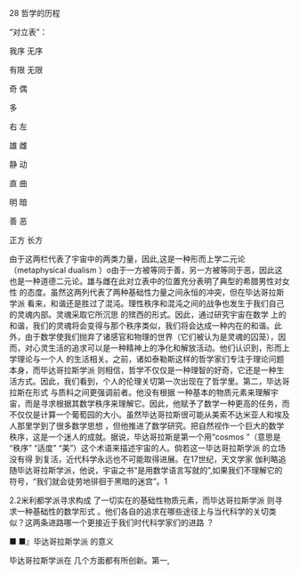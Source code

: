 28 哲学的历程

“对立表”：

我序 无序

有限 无限

奇 偶

多

右 左

雄 雌

静 动

直 曲

明 暗

善 恶

正方 长方

由于这两栏代表了宇宙中的两类力量，因此,这是一种形而上学二元论（metaphysical  dualism  ）o由于一方被等同于善，另一方被等同于恶，因此这也是一种道德二元论。雄与雌在此对立表中的位置充分表明了典型的希腊男性对女性 的态度。虽然这两列代表了两种基础性力量之间永恒的冲突，但在毕达哥拉斯学派 看来，和谐还是胜过了混沌。理性秩序和混沌之间的战争也发生于我们自己的灵魂内部。灵魂采取它所沉思 的殡西的形式。因此，通过研究宇宙在数学 上的和谐，我们的灵魂将会变得与那个秩序类似，我们将会达成一种内在的和谐。此外，由于数学使我们抛弃了诸感官和物理的世界（它们被认为是灵魂的囚笼），因而，对心灵生活的追求可以是一种精神上的净化和解放活动。他们认识到，形而上学理论与一个人 的生活相关。之前，诸如泰勒斯这样的哲学家们专注于理论问题 本身，而毕达哥拉斯学派 则相信，哲学不仅仅是一种理智的好奇，它还是一种生活方式。因此，我们看到，个人的伦理关切第一次出现在了哲学里。第二，毕达哥拉斯在形式 与质料之间更强调前者。他没有根据 一种基本的物质元素来理解宇宙，而是寻求根据其数学秩序来理解它。因此，他赋予了数学一种更高的任务，而不仅仅是计算一个葡萄园的大小。虽然毕达哥拉斯很可能从美索不达米亚人和埃及人那里学到了很多数学思想 ，但他推进了数学研究。把自然视作一个巨大的数学秩序，这是一个迷人的成就。据说，毕达哥拉斯是第一个用“cosmos ”（意思是 “秩序” “适度” “美”）这个术语来描述宇宙的人。倘若这一毕达哥拉斯学派 的立场没有得 到复活，近代科学永远也不可能取得进展。在17世纪，天文学家 伽利略追随毕达哥拉斯学派，他说，宇宙之书“是用数学语言写就的”,如果我们不理解它的符号，“我们就会徒劳地徘徊于黑暗的迷宫”。1

2.2米利都学派寻求构成 了一切实在的基础性物质元素，而毕达哥拉斯学派 则寻求一种基础性的数学形式 。他们各自的追求在哪些途径上与当代科学的关切类似？这两条进路哪一个更接近于我们时代科学家们的进路 ？

■ ■』毕达哥拉斯学派 的意义

毕达哥拉斯学派在 几个方面都有所创新。第一,

